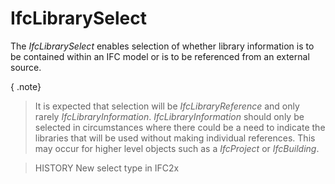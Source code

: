 # IfcLibrarySelect

The _IfcLibrarySelect_ enables selection of whether library information is to be contained within an IFC model or is to be referenced from an external source.

{ .note}
> It is expected that selection will be _IfcLibraryReference_ and only rarely _IfcLibraryInformation_. _IfcLibraryInformation_ should only be selected in circumstances where there could be a need to indicate the libraries that will be used without making individual references. This may occur for higher level objects such as a _IfcProject_ or _IfcBuilding_.

> HISTORY  New select type in IFC2x
